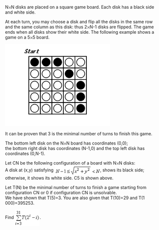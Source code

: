   <p>N<img src='images/symbol_times.gif' width='9' height='9' alt='&times;' border='0' style='vertical-align:middle;' />N disks are placed on a square game board. Each disk has a black side and white side.</p>    <p>At each turn, you may choose a disk and flip all the disks in the same row and the same column as this disk: thus 2<img src='images/symbol_times.gif' width='9' height='9' alt='&times;' border='0' style='vertical-align:middle;' />N-1 disks are flipped. The game ends when all disks show their white side. The following example shows a game on a 5<img src='images/symbol_times.gif' width='9' height='9' alt='&times;' border='0' style='vertical-align:middle;' />5 board.</p>    <img src="project/images/p_331_crossflips3.gif" />    <p>It can be proven that 3 is the minimal number of turns to finish this game.</p>    <p>The bottom left disk on the N<img src='images/symbol_times.gif' width='9' height='9' alt='&times;' border='0' style='vertical-align:middle;' />N board has coordinates (0,0);<br />  the bottom right disk has coordinates (N-1,0) and the top left disk has coordinates (0,N-1). </p>    <p>Let CN be the following configuration of a board with N<img src='images/symbol_times.gif' width='9' height='9' alt='&times;' border='0' style='vertical-align:middle;' />N disks:<br />  A disk at (x,y) satisfying <img style="vertical-align:middle" src="project/images/p_331_crossflips1.gif" />, shows its black side; otherwise, it shows its white side. C5 is shown above.</p>    <p>Let T(N) be the minimal number of turns to finish a game starting from configuration CN or 0 if configuration CN is unsolvable.<br />  We have shown that T(5)=3. You are also given that T(10)=29 and T(1 000)=395253.</p>    <p>Find <img style="vertical-align:middle" src="project/images/p_331_crossflips2.gif" />.</p>    